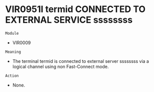 # VIR0951I termid CONNECTED TO EXTERNAL SERVICE ssssssss

`Module`
- VIR0009

`Meaning`
- The terminal termid is connected to external server ssssssss via a logical channel using non Fast-Connect mode.

`Action`
- None.
